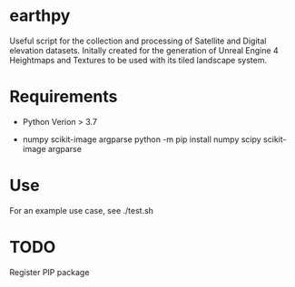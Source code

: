 # earthpy

Useful script for the collection and processing of Satellite and Digital elevation datasets. 
Initally created for the generation of Unreal Engine 4 Heightmaps and Textures to be used with its tiled landscape system.

# Requirements 

- Python Verion > 3.7 

- numpy scikit-image argparse
	python -m pip install numpy scipy scikit-image argparse

# Use 

For an example use case, see ./test.sh


# TODO 

Register PIP package 
